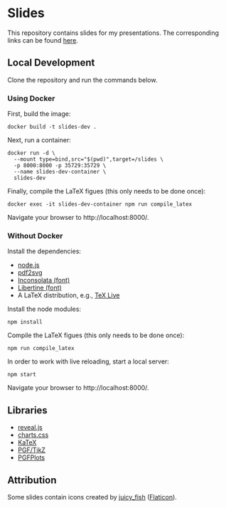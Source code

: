 # Slides

This repository contains slides for my presentations. The corresponding links can be found [here](https://mrjleo.github.io/publications/).

## Local Development

Clone the repository and run the commands below.

### Using Docker

First, build the image:

```
docker build -t slides-dev .
```

Next, run a container:

```
docker run -d \
  --mount type=bind,src="$(pwd)",target=/slides \
  -p 8000:8000 -p 35729:35729 \
  --name slides-dev-container \
  slides-dev
```

Finally, compile the LaTeX figues (this only needs to be done once):

```
docker exec -it slides-dev-container npm run compile_latex
```

Navigate your browser to http://localhost:8000/.

### Without Docker

Install the dependencies:

- [node.js](https://nodejs.org/en/)
- [pdf2svg](https://github.com/dawbarton/pdf2svg)
- [Inconsolata (font)](https://fonts.google.com/specimen/Inconsolata)
- [Libertine (font)](https://libertine-fonts.org/)
- A LaTeX distribution, e.g., [TeX Live](https://tug.org/texlive/)

Install the node modules:

```
npm install
```

Compile the LaTeX figues (this only needs to be done once):

```
npm run compile_latex
```

In order to work with live reloading, start a local server:

```
npm start
```

Navigate your browser to http://localhost:8000/.

## Libraries

- [reveal.js](https://revealjs.com/)
- [charts.css](https://chartscss.org/)
- [KaTeX](https://katex.org/)
- [PGF/TikZ](https://ctan.org/pkg/pgf)
- [PGFPlots](https://ctan.org/pkg/pgfplots)

## Attribution

Some slides contain icons created by [juicy_fish](https://www.flaticon.com/authors/juicy-fish/) ([Flaticon](https://www.flaticon.com/)).
